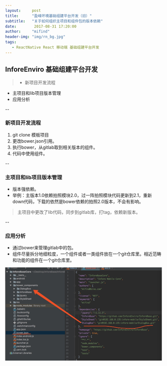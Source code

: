 ```yaml
---
layout:     post
title:      "盈峰环境基础组建平台开发（旧）"
subtitle:   "关于如何组织主项目和组件包的版本依赖"
date:        2017-08-31 17:20:00
author:     "mifind"
header-img: "img/rn_bg.jpg"
tags:
   - ReactNative React 移动端 基础组建平台开发
---
```



## InforeEnviro 基础组建平台开发

> * 新项目开发流程
* 主项目和lib项目版本管理
* 应用分析

--

### 新项目开发流程
1. git clone 模板项目
2. 更改bower.json引用。
3. 执行bower，从gitlab取到相关版本的组件。
4. 代码中使用组件。


--
### 主项目和lib项目版本管理
* 版本强依赖。
* 举例：主版本1.0依赖拍照模块2.0，过一阵拍照模块代码更新到2.1，重新down代码，下载的依然是bower依赖的拍照2.0版本，不会有影响。

> 主项目中更改了lib代码，同步到gitlab库，打tag，依赖新版本。

--
### 应用分析
* 通过bower来管理gitlab中的包。
* 组件尽量拆分地细粒度，一个组件或者一类组件放在一个git仓库里。相近范畴和功能的组件在一个git仓库里。


![](/img/rn0831.jpeg)
